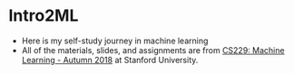 # Intro2ML

- Here is my self-study journey in machine learning
- All of the materials, slides, and assignments are from [CS229: Machine Learning - Autumn 2018](https://cs229.stanford.edu/) at Stanford University.
